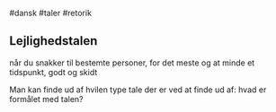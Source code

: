 #dansk #taler #retorik 
## Lejlighedstalen

når du snakker til bestemte personer, for det meste og at minde et tidspunkt, godt og skidt

Man kan finde ud af hvilen type tale der er ved at finde ud af: hvad er formålet med talen?